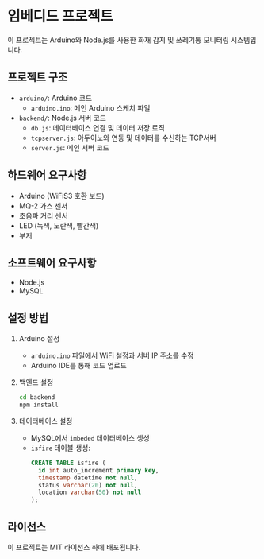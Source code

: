 # 임베디드 프로젝트

이 프로젝트는 Arduino와 Node.js를 사용한 화재 감지 및 쓰레기통 모니터링 시스템입니다.

## 프로젝트 구조

- `arduino/`: Arduino 코드
  - `arduino.ino`: 메인 Arduino 스케치 파일
- `backend/`: Node.js 서버 코드
  - `db.js`: 데이터베이스 연결 및 데이터 저장 로직
  - `tcpserver.js`: 아두이노와 연동 및 데이터를 수신하는 TCP서버
  - `server.js`: 메인 서버 코드

## 하드웨어 요구사항

- Arduino (WiFiS3 호환 보드)
- MQ-2 가스 센서
- 초음파 거리 센서
- LED (녹색, 노란색, 빨간색)
- 부저

## 소프트웨어 요구사항

- Node.js
- MySQL

## 설정 방법

1. Arduino 설정
   - `arduino.ino` 파일에서 WiFi 설정과 서버 IP 주소를 수정
   - Arduino IDE를 통해 코드 업로드

2. 백엔드 설정
   ```bash
   cd backend
   npm install
   ```

3. 데이터베이스 설정
   - MySQL에서 `imbeded` 데이터베이스 생성
   - `isfire` 테이블 생성:
     ```sql
     CREATE TABLE isfire (
       id int auto_increment primary key,
       timestamp datetime not null,
       status varchar(20) not null,
       location varchar(50) not null
     );
     ```

## 라이선스

이 프로젝트는 MIT 라이선스 하에 배포됩니다. 
